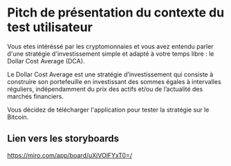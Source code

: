 # Pitch de présentation du contexte du test utilisateur

Vous etes intéréssé par les cryptomonnaies et vous avez entendu parler d'une stratégie d'investissement simple et adapté à votre temps libre : le Dollar Cost Average (DCA).

Le Dollar Cost Average est une stratégie d’investissement qui consiste à construire son portefeuille en investissant des sommes égales à intervalles réguliers, indépendamment du prix des actifs et/ou de l’actualité des marchés financiers.

Vous décidez de télécharger l'application pour tester la stratégie sur le Bitcoin.

## Lien vers les storyboards

https://miro.com/app/board/uXjVOlFYxT0=/
